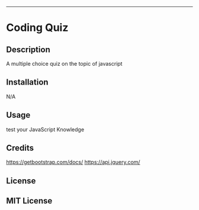 --------------------------------
# Coding Quiz

## Description
A multiple choice quiz on the topic of javascript

## Installation
N/A

## Usage
test your JavaScript Knowledge

## Credits
https://getbootstrap.com/docs/
https://api.jquery.com/

## License
MIT License
-------------------------------------

